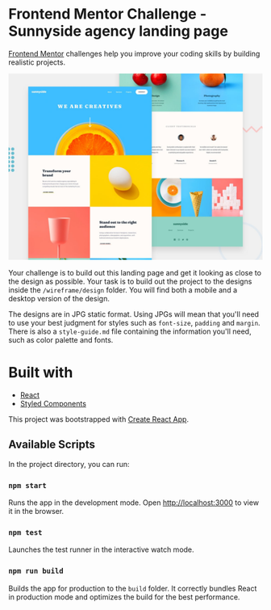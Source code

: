 # Frontend Mentor Challenge - Sunnyside agency landing page 
[Frontend Mentor](https://www.frontendmentor.io) challenges help you improve your coding skills by building realistic projects.

![Design preview for the Sunnyside agency landing page coding challenge](./wireframe/design/desktop-preview.jpg)

Your challenge is to build out this landing page and get it looking as close to the design as possible.
Your task is to build out the project to the designs inside the `/wireframe/design` folder. You will find both a mobile and a desktop version of the design.

The designs are in JPG static format. Using JPGs will mean that you'll need to use your best judgment for styles such as `font-size`, `padding` and `margin`. There is also a `style-guide.md` file containing the information you'll need, such as color palette and fonts.

# Built with

- [React](https://reactjs.org/)
- [Styled Components](https://styled-components.com/)

This project was bootstrapped with [Create React App](https://github.com/facebook/create-react-app).

## Available Scripts

In the project directory, you can run:

### `npm start`

Runs the app in the development mode.
Open [http://localhost:3000](http://localhost:3000) to view it in the browser.

### `npm test`

Launches the test runner in the interactive watch mode.

### `npm run build`

Builds the app for production to the `build` folder.
It correctly bundles React in production mode and optimizes the build for the best performance.
